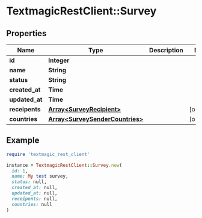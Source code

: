 # TextmagicRestClient::Survey

## Properties

| Name | Type | Description | Notes |
| ---- | ---- | ----------- | ----- |
| **id** | **Integer** |  |  |
| **name** | **String** |  |  |
| **status** | **String** |  |  |
| **created_at** | **Time** |  |  |
| **updated_at** | **Time** |  |  |
| **receipents** | [**Array&lt;SurveyRecipient&gt;**](SurveyRecipient.md) |  | [optional] |
| **countries** | [**Array&lt;SurveySenderCountries&gt;**](SurveySenderCountries.md) |  | [optional] |

## Example

```ruby
require 'textmagic_rest_client'

instance = TextmagicRestClient::Survey.new(
  id: 1,
  name: My test survey,
  status: null,
  created_at: null,
  updated_at: null,
  receipents: null,
  countries: null
)
```

